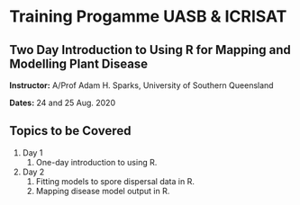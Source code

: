# Training Progamme UASB & ICRISAT
 
## Two Day Introduction to Using R for Mapping and Modelling Plant Disease

**Instructor:** A/Prof Adam H. Sparks, University of Southern Queensland

**Dates:** 24 and 25 Aug. 2020

## Topics to be Covered

1. Day 1
    1. One-day introduction to using R.
2. Day 2
    1. Fitting models to spore dispersal data in R.
    2. Mapping disease model output in R.
